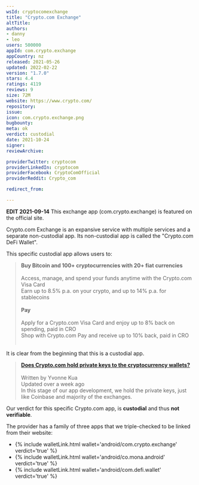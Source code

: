 ```yaml
---
wsId: cryptocomexchange
title: "Crypto.com Exchange"
altTitle: 
authors:
- danny
- leo
users: 500000
appId: com.crypto.exchange
appCountry: nz
released: 2021-05-26
updated: 2022-02-22
version: "1.7.0"
stars: 4.4
ratings: 4119
reviews: 9
size: 72M
website: https://www.crypto.com/
repository: 
issue: 
icon: com.crypto.exchange.png
bugbounty: 
meta: ok
verdict: custodial
date: 2021-10-24
signer: 
reviewArchive:

providerTwitter: cryptocom
providerLinkedIn: cryptocom
providerFacebook: CryptoComOfficial
providerReddit: Crypto_com

redirect_from:

---
```


**EDIT 2021-09-14**
This exchange app (com.crypto.exchange) is featured on the official site.

Crypto.com Exchange is an expansive service with multiple services and a separate non-custodial app. Its non-custodial app is called the "Crypto.com DeFi Wallet". 

This specific custodial app allows users to:

> **Buy Bitcoin and 100+ cryptocurrencies with 20+ fiat currencies**<br><br>
Access, manage, and spend your funds anytime with the Crypto.com Visa Card<br>
Earn up to 8.5% p.a. on your crypto, and up to 14% p.a. for stablecoins<br><br>
**Pay**<br><br>
Apply for a Crypto.com Visa Card and enjoy up to 8% back on spending, paid in CRO<br>
Shop with Crypto.com Pay and receive up to 10% back, paid in CRO<br><br>

It is clear from the beginning that this is a custodial app.

>[**Does Crypto.com hold private keys to the cryptocurrency wallets?**](https://help.crypto.com/en/articles/1360622-does-crypto-com-hold-private-keys-to-the-cryptocurrency-wallets)<br><br>
Written by Yvonne Kua<br>
Updated over a week ago<br>
In this stage of our app development, we hold the private keys, just like Coinbase and majority of the exchanges. 

Our verdict for this specific Crypto.com app, is **custodial** and thus **not verifiable**.

The provider has a family of three apps that we triple-checked to be linked from
their website:

* {% include walletLink.html wallet='android/com.crypto.exchange' verdict='true' %}
* {% include walletLink.html wallet='android/co.mona.android' verdict='true' %}
* {% include walletLink.html wallet='android/com.defi.wallet' verdict='true' %}
